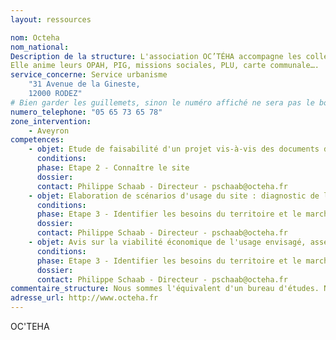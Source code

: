 ```yaml
---
layout: ressources

nom: Octeha
nom_national: 
Description de la structure: L'association OC’TÉHA accompagne les collectivités locales dans leurs projets habitat et urbanisme. 
Elle anime leurs OPAH, PIG, missions sociales, PLU, carte communale….
service_concerne: Service urbanisme
    "31 Avenue de la Gineste,
    12000 RODEZ"
# Bien garder les guillemets, sinon le numéro affiché ne sera pas le bon
numero_telephone: "05 65 73 65 78" 
zone_intervention: 
    - Aveyron
competences:
    - objet: Etude de faisabilité d'un projet vis-à-vis des documents d'urbanisme. Evolution de ces documents si nécessaire.
      conditions: 
      phase: Etape 2 - Connaître le site
      dossier: 
      contact: Philippe Schaab - Directeur - pschaab@octeha.fr
    - objet: Elaboration de scénarios d'usage du site : diagnostic de la commune ou du territoire, sondage de la population, étude des besoins etc.
      conditions: 
      phase: Etape 3 - Identifier les besoins du territoire et le marché
      dossier: 
      contact: Philippe Schaab - Directeur - pschaab@octeha.fr
    - objet: Avis sur la viabilité économique de l'usage envisagé, assez tôt pendant la définition du projet
      conditions: 
      phase: Etape 3 - Identifier les besoins du territoire et le marché
      dossier: 
      contact: Philippe Schaab - Directeur - pschaab@octeha.fr
commentaire_structure: Nous sommes l'équivalent d'un bureau d'études. Nous intervenons sur étude puis devis ou en répondant à des appels d'offres.
adresse_url: http://www.octeha.fr
---
```


OC'TEHA
